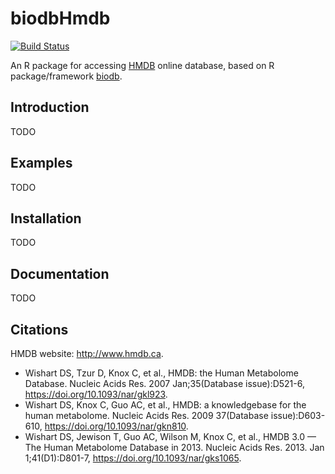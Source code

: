 # biodbHmdb

[![Build Status](https://travis-ci.org/pkrog/biodbHmdb.svg?branch=master)](https://travis-ci.org/pkrog/biodbHmdb)

An R package for accessing [HMDB](http://www.hmdb.ca) online database, based on R package/framework [biodb](https://github.com/pkrog/biodb/).

## Introduction

TODO

## Examples

TODO

## Installation

TODO

## Documentation

TODO

## Citations

HMDB website: <http://www.hmdb.ca>.

 * Wishart DS, Tzur D, Knox C, et al., HMDB: the Human Metabolome Database. Nucleic Acids Res. 2007 Jan;35(Database issue):D521-6, <https://doi.org/10.1093/nar/gkl923>.
 * Wishart DS, Knox C, Guo AC, et al., HMDB: a knowledgebase for the human metabolome. Nucleic Acids Res. 2009 37(Database issue):D603-610, <https://doi.org/10.1093/nar/gkn810>.
 * Wishart DS, Jewison T, Guo AC, Wilson M, Knox C, et al., HMDB 3.0 — The Human Metabolome Database in 2013. Nucleic Acids Res. 2013. Jan 1;41(D1):D801-7, <https://doi.org/10.1093/nar/gks1065>.

